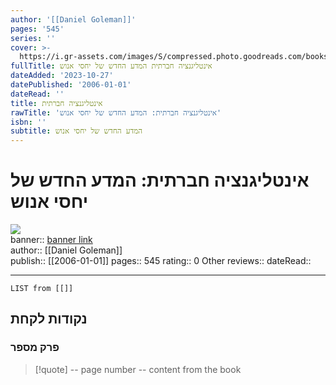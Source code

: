 ```yaml
---
author: '[[Daniel Goleman]]'
pages: '545'
series: ''
cover: >-
  https://i.gr-assets.com/images/S/compressed.photo.goodreads.com/books/1661518417l/61026555._SY475_.jpg
fullTitle: אינטליגנציה חברתית המדע החדש של יחסי אנוש
dateAdded: '2023-10-27'
datePublished: '2006-01-01'
dateRead: ''
title: אינטליגנציה חברתית
rawTitle: 'אינטליגנציה חברתית: המדע החדש של יחסי אנוש'
isbn: ''
subtitle: המדע החדש של יחסי אנוש
---
```

# אינטליגנציה חברתית: המדע החדש של יחסי אנוש

![](https:&#x2F;&#x2F;i.gr-assets.com&#x2F;images&#x2F;S&#x2F;compressed.photo.goodreads.com&#x2F;books&#x2F;1661518417l&#x2F;61026555._SY475_.jpg)  
banner:: [banner link](https:&#x2F;&#x2F;i.gr-assets.com&#x2F;images&#x2F;S&#x2F;compressed.photo.goodreads.com&#x2F;books&#x2F;1661518417l&#x2F;61026555._SY475_.jpg)  
author:: [[Daniel Goleman]]  
publish:: [[2006-01-01]]
pages:: 545
rating:: 0 
Other reviews:: 
dateRead:: 

<hr  style="clear:both"/>



```dataview
LIST from [[]]
```

## נקודות לקחת 

### פרק מספר
> [!quote] -- page number -- 
>  content from the book




```